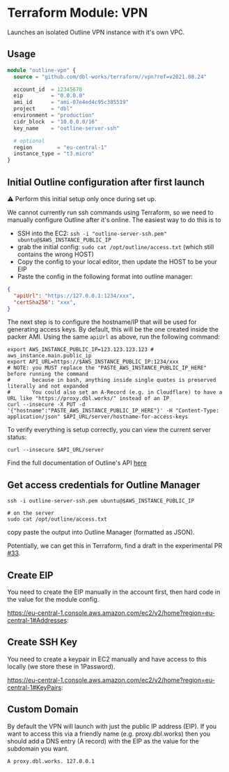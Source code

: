 # Terraform Module: VPN

Launches an isolated Outline VPN instance with it's own VPC.



## Usage

```terraform
module "outline-vpn" {
  source = "github.com/dbl-works/terraform//vpn?ref=v2021.08.24"

  account_id  = 12345678
  eip         = "0.0.0.0"
  ami_id      = "ami-07e4ed4c95c385519"
  project     = "dbl"
  environment = "production"
  cidr_block  = "10.0.0.0/16"
  key_name    = "outline-server-ssh"

  # optional
  region        = "eu-central-1"
  instance_type = "t3.micro"
}
```


## Initial Outline configuration after first launch

:warning: Perform this initial setup only once during set up.

We cannot currently run ssh commands using Terraform, so we need to manually configure Outline after it's online. The easiest way to do this is to
- SSH into the EC2: `ssh -i "outline-server-ssh.pem" ubuntu@$AWS_INSTANCE_PUBLIC_IP`
- grab the initial config: `sudo cat /opt/outline/access.txt` (which still contains the wrong HOST)
- Copy the config to your local editor, then update the HOST to be your EIP
- Paste the config in the following format into outline manager:

```json
{
  "apiUrl": "https://127.0.0.1:1234/xxx",
  "certSha256": "xxx",
}
```

The next step is to configure the hostname/IP that will be used for generating access keys. By default, this will be the one created inside the packer AMI. Using the same `apiUrl` as above, run the following command:

```shell
export AWS_INSTANCE_PUBLIC_IP=123.123.123.123 # aws_instance.main.public_ip
export API_URL=https://$AWS_INSTANCE_PUBLIC_IP:1234/xxx
# NOTE: you MUST replace the "PASTE_AWS_INSTANCE_PUBLIC_IP_HERE" before running the command
#       because in bash, anything inside single quotes is preserved literally and not expanded
#       You could also set an A-Record (e.g. in Cloudflare) to have a URL like "https://proxy.dbl.works/" instead of an IP
curl --insecure -X PUT -d '{"hostname":"PASTE_AWS_INSTANCE_PUBLIC_IP_HERE"}' -H "Content-Type: application/json" $API_URL/server/hostname-for-access-keys
```

To verify everything is setup correctly, you can view the current server status:

```shell
curl --insecure $API_URL/server
```

Find the full documentation of Outline's API [here](https://redocly.github.io/redoc/?url=https://raw.githubusercontent.com/Jigsaw-Code/outline-server/master/src/shadowbox/server/api.yml)


## Get access credentials for Outline Manager

```shell
ssh -i outline-server-ssh.pem ubuntu@$AWS_INSTANCE_PUBLIC_IP

# on the server
sudo cat /opt/outline/access.txt
```

copy paste the output into Outline Manager (formatted as JSON).

Potentially, we can get this in Terraform, find a draft in the experimental PR [#33](https://github.com/dbl-works/terraform/pull/33).



## Create EIP

You need to create the EIP manually in the account first, then hard code in the value for the module config.

https://eu-central-1.console.aws.amazon.com/ec2/v2/home?region=eu-central-1#Addresses:



## Create SSH Key

You need to create a keypair in EC2 manually and have access to this locally (we store these in 1Password).

https://eu-central-1.console.aws.amazon.com/ec2/v2/home?region=eu-central-1#KeyPairs:



## Custom Domain

By default the VPN will launch with just the public IP address (EIP). If you want to access this via a friendly name (e.g. proxy.dbl.works) then you should add a DNS entry (A record) with the EIP as the value for the subdomain you want.

`A proxy.dbl.works. 127.0.0.1`
